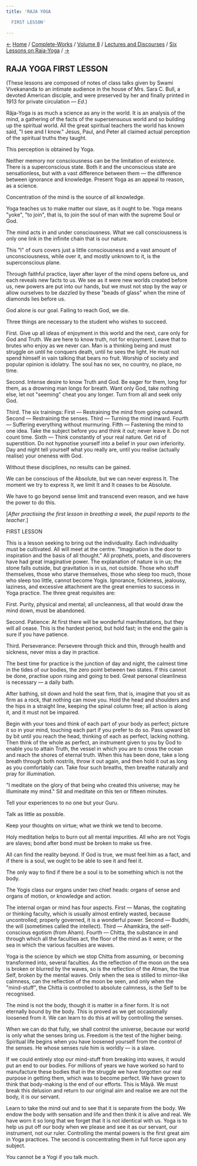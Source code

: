 ```yaml
---
title: 'RAJA YOGA

  FIRST LESSON'

---
```

<div>

[←](../discourses_on_jnana-yoga/jnana-yoga_ix.htm)
[Home](../../../../index.htm) /
[Complete-Works](../../../complete_works.htm) / [Volume
8](../../volume_8_contents.htm) / [Lectures and
Discourses](../lectures_and_discourses_contents.htm) / [Six Lessons on
Raja-Yoga](six_lessons_on_raja-yoga_contents.htm)
/ [→](raja-yoga_ii.htm)

  

## RAJA YOGA FIRST LESSON

(These lessons are composed of notes of class talks given by Swami
Vivekananda to an intimate audience in the house of Mrs. Sara C. Bull, a
devoted American disciple, and were preserved by her and finally printed
in 1913 for private circulation — *Ed*.)

Râja-Yoga is as much a science as any in the world. It is an analysis of
the mind, a gathering of the facts of the supersensuous world and so
building up the spiritual world. All the great spiritual teachers the
world has known said, "I see and I know." Jesus, Paul, and Peter all
claimed actual perception of the spiritual truths they taught.

This perception is obtained by Yoga.

Neither memory nor consciousness can be the limitation of existence.
There is a superconscious state. Both it and the unconscious state are
sensationless, but with a vast difference between them — the difference
between ignorance and knowledge. Present Yoga as an appeal to reason, as
a science.

Concentration of the mind is the source of all knowledge.

Yoga teaches us to make matter our slave, as it ought to be. Yoga means
"yoke", "to join", that is, to join the soul of man with the supreme
Soul or God.

The mind acts in and under consciousness. What we call consciousness is
only one link in the infinite chain that is our nature.

This "I" of ours covers just a little consciousness and a vast amount of
unconsciousness, while over it, and mostly unknown to it, is the
superconscious plane.

Through faithful practice, layer after layer of the mind opens before
us, and each reveals new facts to us. We see as it were new worlds
created before us, new powers are put into our hands, but we must not
stop by the way or allow ourselves to be dazzled by these "beads of
glass" when the mine of diamonds lies before us.

God alone is our goal. Failing to reach God, we die.

Three things are necessary to the student who wishes to succeed.

First. Give up all ideas of enjoyment in this world and the next, care
only for God and Truth. We are here to know truth, not for enjoyment.
Leave that to brutes who enjoy as we never can. Man is a thinking being
and must struggle on until he conquers death, until he sees the light.
He must not spend himself in vain talking that bears no fruit. Worship
of society and popular opinion is idolatry. The soul has no sex, no
country, no place, no time.

Second. Intense desire to know Truth and God. Be eager for them, long
for them, as a drowning man longs for breath. Want only God, take
nothing else, let not "seeming" cheat you any longer. Turn from all and
seek only God.

Third. The six trainings: First — Restraining the mind from going
outward. Second — Restraining the senses. Third — Turning the mind
inward. Fourth — Suffering everything without murmuring. Fifth —
Fastening the mind to one idea. Take the subject before you and think it
out; never leave it. Do not count time. Sixth — Think constantly of your
real nature. Get rid of superstition. Do not hypnotise yourself into a
belief in your own inferiority. Day and night tell yourself what you
really are, until you realise (actually realise) your oneness with God.

Without these disciplines, no results can be gained.

We can be conscious of the Absolute, but we can never express It. The
moment we try to express It, we limit It and It ceases to be Absolute.

We have to go beyond sense limit and transcend even reason, and we have
the power to do this.

\[*After practising the first lesson in breathing a week, the pupil
reports to the teacher*.\]

FIRST LESSON

This is a lesson seeking to bring out the individuality. Each
individuality must be cultivated. All will meet at the centre.
"Imagination is the door to inspiration and the basis of all thought."
All prophets, poets, and discoverers have had great imaginative power.
The explanation of nature is in us; the stone falls outside, but
gravitation is in us, not outside. Those who stuff themselves, those who
starve themselves, those who sleep too much, those who sleep too little,
cannot become Yogis. Ignorance, fickleness, jealousy, laziness, and
excessive attachment are the great enemies to success in Yoga practice.
The three great requisites are:

First. Purity, physical and mental; all uncleanness, all that would draw
the mind down, must be abandoned.

Second. Patience: At first there will be wonderful manifestations, but
they will all cease. This is the hardest period, but hold fast; in the
end the gain is sure if you have patience.

Third. Perseverance: Persevere through thick and thin, through health
and sickness, never miss a day in practice.

The best time for practice is the junction of day and night, the calmest
time in the tides of our bodies, the zero point between two states. If
this cannot be done, practise upon rising and going to bed. Great
personal cleanliness is necessary — a daily bath.

After bathing, sit down and hold the seat firm, that is, imagine that
you sit as firm as a rock, that nothing can move you. Hold the head and
shoulders and the hips in a straight line, keeping the spinal column
free; all action is along it, and it must not be impaired.

Begin with your toes and think of each part of your body as perfect;
picture it so in your mind, touching each part if you prefer to do so.
Pass upward bit by bit until you reach the head, thinking of each as
perfect, lacking nothing. Then think of the whole as perfect, an
instrument given to you by God to enable you to attain Truth, the vessel
in which you are to cross the ocean and reach the shores of eternal
truth. When this has been done, take a long breath through both
nostrils, throw it out again, and then hold it out as long as you
comfortably can. Take four such breaths, then breathe naturally and pray
for illumination.

"I meditate on the glory of that being who created this universe; may he
illuminate my mind." Sit and meditate on this ten or fifteen minutes.

Tell your experiences to no one but your Guru.

Talk as little as possible.

Keep your thoughts on virtue; what we think we tend to become.

Holy meditation helps to burn out all mental impurities. All who are not
Yogis are slaves; bond after bond must be broken to make us free.

All can find the reality beyond. If God is true, we must feel him as a
fact, and if there is a soul, we ought to be able to see it and feel it.

The only way to find if there be a soul is to be something which is not
the body.

The Yogis class our organs under two chief heads: organs of sense and
organs of motion, or knowledge and action.

The internal organ or mind has four aspects. First — Manas, the
cogitating or thinking faculty, which is usually almost entirely wasted,
because uncontrolled; properly governed, it is a wonderful power. Second
— Buddhi, the will (sometimes called the intellect). Third — Ahamkâra,
the self-conscious egotism (from Aham). Fourth — Chitta, the substance
in and through which all the faculties act, the floor of the mind as it
were; or the sea in which the various faculties are waves.

Yoga is the science by which we stop Chitta from assuming, or becoming
transformed into, several faculties. As the reflection of the moon on
the sea is broken or blurred by the waves, so is the reflection of the
Atman, the true Self, broken by the mental waves. Only when the sea is
stilled to mirror-like calmness, can the reflection of the moon be seen,
and only when the "mind-stuff", the Chitta is controlled to absolute
calmness, is the Self to be recognised.

The mind is not the body, though it is matter in a finer form. It is not
eternally bound by the body. This is proved as we get occasionally
loosened from it. We can learn to do this at will by controlling the
senses.

When we can do that fully, we shall control the universe, because our
world is only what the senses bring us. Freedom is the test of the
higher being. Spiritual life begins when you have loosened yourself from
the control of the senses. He whose senses rule him is worldly — is a
slave.

If we could entirely stop our mind-stuff from breaking into waves, it
would put an end to our bodies. For millions of years we have worked so
hard to manufacture these bodies that in the struggle we have forgotten
our real purpose in getting them, which was to become perfect. We have
grown to think that body-making is the end of our efforts. This is Mâyâ.
We must break this delusion and return to our original aim and realise
we are not the body, it is our servant.

Learn to take the mind out and to see that it is separate from the body.
We endow the body with sensation and life and then think it is alive and
real. We have worn it so long that we forget that it is not identical
with us. Yoga is to help us put off our body when we please and see it
as our servant, our instrument, not our ruler. Controlling the mental
powers is the first great aim in Yoga practices. The second is
concentrating them in full force upon any subject.

You cannot be a Yogi if you talk much.

</div>
